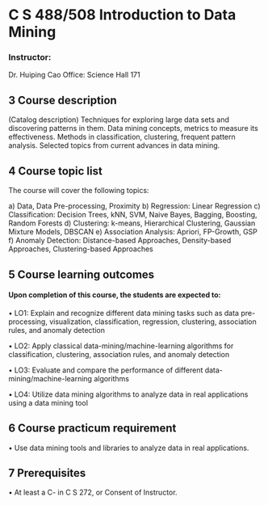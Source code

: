 # C S 488/508 Introduction to Data Mining

### Instructor:

 Dr. Huiping Cao Office: Science Hall 171



## 3 Course description

(Catalog description) Techniques for exploring large data sets and discovering patterns in them. Data mining
concepts, metrics to measure its effectiveness. Methods in classification, clustering, frequent pattern analysis.
Selected topics from current advances in data mining.

## 4 Course topic list

The course will cover the following topics:

a) Data, Data Pre-processing, Proximity
b) Regression: Linear Regression
c) Classification: Decision Trees, kNN, SVM, Naive Bayes, Bagging, Boosting, Random Forests
d) Clustering: k-means, Hierarchical Clustering, Gaussian Mixture Models, DBSCAN
e) Association Analysis: Apriori, FP-Growth, GSP
f) Anomaly Detection: Distance-based Approaches, Density-based Approaches, Clustering-based Approaches


## 5 Course learning outcomes

#### Upon completion of this course, the students are expected to:

 • LO1: Explain and recognize different data mining tasks such as data pre-processing, visualization, classification, regression, clustering, association rules, and anomaly detection

• LO2: Apply classical data-mining/machine-learning algorithms for classification, clustering, association rules, and anomaly detection

• LO3: Evaluate and compare the performance of different data-mining/machine-learning algorithms

 • LO4: Utilize data mining algorithms to analyze data in real applications using a data mining tool 

## 6 Course practicum requirement

• Use data mining tools and libraries to analyze data in real applications.


## 7 Prerequisites

• At least a C- in C S 272, or Consent of Instructor.


